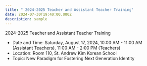 ```yaml
---
title: " 2024-2025 Teacher and Assistant Teacher Training"
date: 2024-07-30T19:40:00.000Z
description: sample
---
```

2024-2025 Teacher and Assistant Teacher Training

* Date and Time: Saturday, August 17, 2024, 10:00 AM - 11:00 AM (Assistant Teachers), 11:00 AM - 2:00 PM (Teachers)
* Location: Room 110, St. Andrew Kim Korean School
* Topic: New Paradigm for Fostering Next Generation Identity
